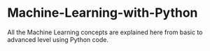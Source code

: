 # Machine-Learning-with-Python
All the Machine Learning concepts are explained here from basic to advanced level using Python code.
